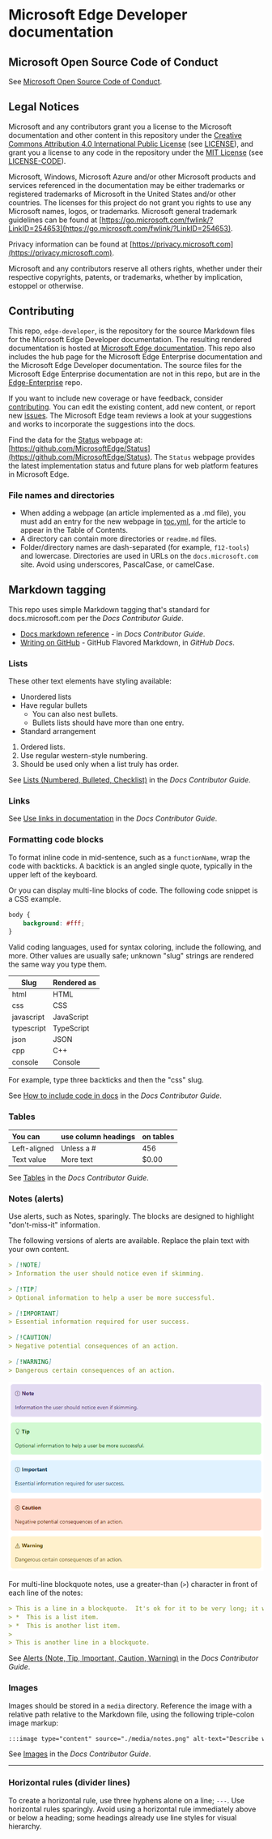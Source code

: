 # Microsoft Edge Developer documentation


<!-- ====================================================================== -->
## Microsoft Open Source Code of Conduct

See [Microsoft Open Source Code of Conduct](CODE_OF_CONDUCT.md).


<!-- ====================================================================== -->
## Legal Notices

Microsoft and any contributors grant you a license to the Microsoft documentation and other content in this repository under the [Creative Commons Attribution 4.0 International Public License](https://creativecommons.org/licenses/by/4.0/legalcode) (see [LICENSE](./LICENSE)), and grant you a license to any code in the repository under the [MIT License](https://opensource.org/licenses/MIT) (see [LICENSE-CODE](./LICENSE-CODE)).

Microsoft, Windows, Microsoft Azure and/or other Microsoft products and services referenced in the documentation may be either trademarks or registered trademarks of Microsoft in the United States and/or other countries.  The licenses for this project do not grant you rights to use any Microsoft names, logos, or trademarks.  Microsoft general trademark guidelines can be found at [https://go.microsoft.com/fwlink/?LinkID=254653](https://go.microsoft.com/fwlink/?LinkID=254653).

Privacy information can be found at [https://privacy.microsoft.com](https://privacy.microsoft.com).

Microsoft and any contributors reserve all others rights, whether under their respective copyrights, patents, or trademarks, whether by implication, estoppel or otherwise.


<!-- ====================================================================== -->
## Contributing

This repo, `edge-developer`, is the repository for the source Markdown files for the Microsoft Edge Developer documentation.  The resulting rendered documentation is hosted at [Microsoft Edge documentation](https://docs.microsoft.com/microsoft-edge/developer/).  This repo also includes the hub page for the Microsoft Edge Enterprise documentation and the Microsoft Edge Developer documentation.  The source files for the Microsoft Edge Enterprise documentation are not in this repo, but are in the [Edge-Enterprise](https://github.com/MicrosoftDocs/Edge-Enterprise) repo.

If you want to include new coverage or have feedback, consider [contributing](CONTRIBUTING.md).  You can edit the existing content, add new content, or report new [issues](https://github.com/MicrosoftDocs/edge-developer/issues).  The Microsoft Edge team reviews a look at your suggestions and works to incorporate the suggestions into the docs.

Find the data for the [Status](https://developer.microsoft.com/microsoft-edge/status) webpage at: [https://github.com/MicrosoftEdge/Status](https://github.com/MicrosoftEdge/Status).  The `Status` webpage provides the latest implementation status and future plans for web platform features in Microsoft Edge.

### File names and directories

*   When adding a webpage (an article implemented as a .md file), you must add an entry for the new webpage in [toc.yml](./microsoft-edge/toc.yml), for the article to appear in the Table of Contents.
*   A directory can contain more directories or `readme.md` files.
*   Folder/directory names are dash-separated (for example, `f12-tools`) and lowercase.  Directories are used in URLs on the `docs.microsoft.com` site.  Avoid using underscores, PascalCase, or camelCase.


<!-- ====================================================================== -->
## Markdown tagging

This repo uses simple Markdown tagging that's standard for docs.microsoft.com per the _Docs Contributor Guide_.

*  [Docs markdown reference](https://docs.microsoft.com/contribute/markdown-reference) - in _Docs Contributor Guide_.
*  [Writing on GitHub](https://docs.github.com/en/github/writing-on-github) - GitHub Flavored Markdown, in _GitHub Docs_.


### Lists

These other text elements have styling available:

*   Unordered lists
*   Have regular bullets
    *   You can also nest bullets.
    *   Bullets lists should have more than one entry.
*   Standard arrangement

1.  Ordered lists.
1.  Use regular western-style numbering.
1.  Should be used only when a list truly has order.

See [Lists (Numbered, Bulleted, Checklist)](https://docs.microsoft.com/en-us/contribute/markdown-reference#lists-numbered-bulleted-checklist) in the _Docs Contributor Guide_.


### Links

See [Use links in documentation](https://docs.microsoft.com/en-us/contribute/how-to-write-links) in the _Docs Contributor Guide_.


### Formatting code blocks

To format inline code in mid-sentence, such as a `functionName`, wrap the code with backticks.  A backtick is an angled single quote, typically in the upper left of the keyboard.

Or you can display multi-line blocks of code.  The following code snippet is a CSS example.

```css
body {
    background: #fff;
}
```

Valid coding languages, used for syntax coloring, include the following, and more.  Other values are usually safe; unknown "slug" strings are rendered the same way you type them.

| Slug | Rendered as |
|---|---|
| html | HTML |
| css | CSS |
| javascript | JavaScript | 
| typescript | TypeScript |
| json | JSON |
| cpp | C++ |
| console | Console |

For example, type three backticks and then the "css" slug.

See [How to include code in docs](https://docs.microsoft.com/en-us/contribute/code-in-docs) in the _Docs Contributor Guide_.


### Tables

| You can | use column headings | on tables |
|:-- |:--- |:--- |
| Left-aligned | Unless a # | 456 |
| Text value | More text | $0.00 |

See [Tables](https://docs.microsoft.com/en-us/contribute/markdown-reference#tables) in the _Docs Contributor Guide_.


### Notes (alerts)

Use alerts, such as Notes, sparingly.  The blocks are designed to highlight "don't-miss-it" information.

The following versions of alerts are available.  Replace the plain text with your own content.

```md
> [!NOTE]
> Information the user should notice even if skimming.
```

```md
> [!TIP]
> Optional information to help a user be more successful.
```

```md
> [!IMPORTANT]
> Essential information required for user success.
```

```md
> [!CAUTION]
> Negative potential consequences of an action.
```

```md
> [!WARNING]
> Dangerous certain consequences of an action.
```

![Note patterns](./media/notes.png)

For multi-line blockquote notes, use a greater-than (`>`) character in front of each line of the notes:

```md
> This is a line in a blockquote.  It's ok for it to be very long; it will wrap.
> *  This is a list item.
> *  This is another list item.
>
> This is another line in a blockquote.
```

See [Alerts (Note, Tip, Important, Caution, Warning)](https://docs.microsoft.com/en-us/contribute/markdown-reference#alerts-note-tip-important-caution-warning) in the _Docs Contributor Guide_.


### Images

Images should be stored in a `media` directory.  Reference the image with a relative path relative to the Markdown file, using the following triple-colon image markup:

```md
:::image type="content" source="./media/notes.png" alt-text="Describe what's shown in the image." lightbox="./media/notes.png":::
```

See [Images](https://docs.microsoft.com/en-us/contribute/markdown-reference#images) in the _Docs Contributor Guide_.


---

### Horizontal rules (divider lines)

To create a horizontal rule, use three hyphens alone on a line; `---`.  Use horizontal rules sparingly.  Avoid using a horizontal rule immediately above or below a heading; some headings already use line styles for visual hierarchy.
